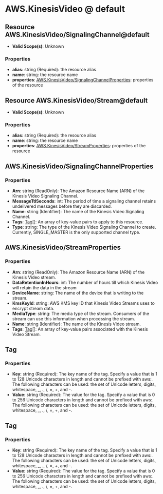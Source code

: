 # AWS.KinesisVideo @ default

## Resource AWS.KinesisVideo/SignalingChannel@default
* **Valid Scope(s)**: Unknown
### Properties
* **alias**: string (Required): the resource alias
* **name**: string: the resource name
* **properties**: [AWS.KinesisVideo/SignalingChannelProperties](#awskinesisvideosignalingchannelproperties): properties of the resource

## Resource AWS.KinesisVideo/Stream@default
* **Valid Scope(s)**: Unknown
### Properties
* **alias**: string (Required): the resource alias
* **name**: string: the resource name
* **properties**: [AWS.KinesisVideo/StreamProperties](#awskinesisvideostreamproperties): properties of the resource

## AWS.KinesisVideo/SignalingChannelProperties
### Properties
* **Arn**: string (ReadOnly): The Amazon Resource Name (ARN) of the Kinesis Video Signaling Channel.
* **MessageTtlSeconds**: int: The period of time a signaling channel retains undelivered messages before they are discarded.
* **Name**: string (Identifier): The name of the Kinesis Video Signaling Channel.
* **Tags**: [Tag](#tag)[]: An array of key-value pairs to apply to this resource.
* **Type**: string: The type of the Kinesis Video Signaling Channel to create. Currently, SINGLE_MASTER is the only supported channel type.

## AWS.KinesisVideo/StreamProperties
### Properties
* **Arn**: string (ReadOnly): The Amazon Resource Name (ARN) of the Kinesis Video stream.
* **DataRetentionInHours**: int: The number of hours till which Kinesis Video will retain the data in the stream
* **DeviceName**: string: The name of the device that is writing to the stream.
* **KmsKeyId**: string: AWS KMS key ID that Kinesis Video Streams uses to encrypt stream data.
* **MediaType**: string: The media type of the stream. Consumers of the stream can use this information when processing the stream.
* **Name**: string (Identifier): The name of the Kinesis Video stream.
* **Tags**: [Tag](#tag)[]: An array of key-value pairs associated with the Kinesis Video Stream.

## Tag
### Properties
* **Key**: string (Required): The key name of the tag. Specify a value that is 1 to 128 Unicode characters in length and cannot be prefixed with aws:. The following characters can be used: the set of Unicode letters, digits, whitespace, _, ., /, =, +, and -.
* **Value**: string (Required): The value for the tag. Specify a value that is 0 to 256 Unicode characters in length and cannot be prefixed with aws:.  The following characters can be used: the set of Unicode letters, digits, whitespace, _, ., /, =, +, and -.

## Tag
### Properties
* **Key**: string (Required): The key name of the tag. Specify a value that is 1 to 128 Unicode characters in length and cannot be prefixed with aws:. The following characters can be used: the set of Unicode letters, digits, whitespace, _, ., /, =, +, and -.
* **Value**: string (Required): The value for the tag. Specify a value that is 0 to 256 Unicode characters in length and cannot be prefixed with aws:. The following characters can be used: the set of Unicode letters, digits, whitespace, _, ., /, =, +, and -.

